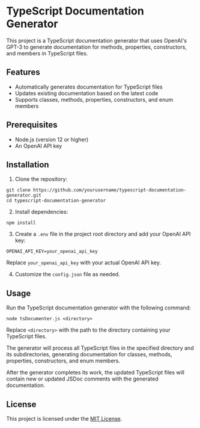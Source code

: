 # TypeScript Documentation Generator

This project is a TypeScript documentation generator that uses OpenAI's GPT-3 to generate documentation for methods, properties, constructors, and members in TypeScript files.

## Features

- Automatically generates documentation for TypeScript files
- Updates existing documentation based on the latest code
- Supports classes, methods, properties, constructors, and enum members

## Prerequisites

- Node.js (version 12 or higher)
- An OpenAI API key

## Installation

1. Clone the repository:

```
git clone https://github.com/yourusername/typescript-documentation-generator.git
cd typescript-documentation-generator
```

2. Install dependencies:

```
npm install
```

3. Create a `.env` file in the project root directory and add your OpenAI API key:

```
OPENAI_API_KEY=your_openai_api_key
```

Replace `your_openai_api_key` with your actual OpenAI API key.

4. Customize the `config.json` file as needed.

## Usage

Run the TypeScript documentation generator with the following command:

```
node tsDocumenter.js <directory>
```

Replace `<directory>` with the path to the directory containing your TypeScript files.

The generator will process all TypeScript files in the specified directory and its subdirectories, generating documentation for classes, methods, properties, constructors, and enum members.

After the generator completes its work, the updated TypeScript files will contain new or updated JSDoc comments with the generated documentation.

## License

This project is licensed under the [MIT License](LICENSE).
